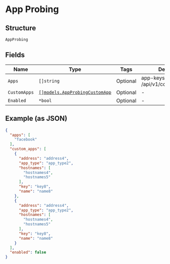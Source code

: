 
# App Probing

## Structure

`AppProbing`

## Fields

| Name | Type | Tags | Description |
|  --- | --- | --- | --- |
| `Apps` | `[]string` | Optional | app-keys from /api/v1/const/applications |
| `CustomApps` | [`[]models.AppProbingCustomApp`](../../doc/models/app-probing-custom-app.md) | Optional | - |
| `Enabled` | `*bool` | Optional | - |

## Example (as JSON)

```json
{
  "apps": [
    "facebook"
  ],
  "custom_apps": [
    {
      "address": "address4",
      "app_type": "app_type2",
      "hostnames": [
        "hostnames4",
        "hostnames5"
      ],
      "key": "key8",
      "name": "name8"
    },
    {
      "address": "address4",
      "app_type": "app_type2",
      "hostnames": [
        "hostnames4",
        "hostnames5"
      ],
      "key": "key8",
      "name": "name8"
    }
  ],
  "enabled": false
}
```

